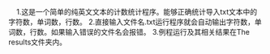 
     
1.这是一个简单的纯英文文本的计数统计程序。能够正确统计导入txt文本中的字符数，单词数，行数。
2.直接输入文件名.txt运行程序就会自动输出字符数，单词数，行数。如果输入错误的文件名会报错。
3.例程运行及其相关结果在The results文件夹内。
